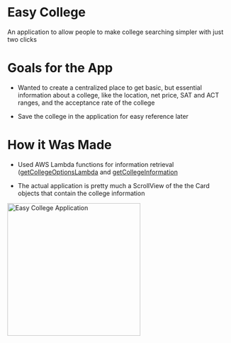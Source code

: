 # Easy College

An application to allow people to make college searching simpler with just two clicks

# Goals for the App

* Wanted to create a centralized place to get basic, but essential information about a college, like the location, net price, 
SAT and ACT ranges, and the acceptance rate of the college

* Save the college in the application for easy reference later

# How it Was Made

* Used AWS Lambda functions for information retrieval 
([getCollegeOptionsLambda](https://github.com/BinaryWiz/GetCollegeOptionsLambda) and 
[getCollegeInformation](https://github.com/BinaryWiz/GetCollegeInformation)

* The actual application is pretty much a ScrollView of the the Card objects that contain the college information

<img alt="Easy College Application" src="http://timeless-apps.com/img/easy_college_screenshot.png" width="300" style="align-self: center;">
